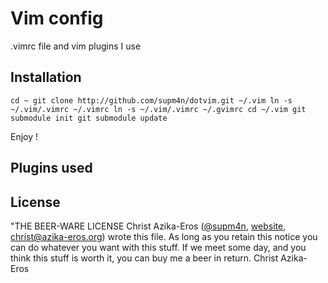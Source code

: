 # Vim config 

.vimrc file and vim plugins I use

## Installation

`cd ~
git clone http://github.com/supm4n/dotvim.git ~/.vim
ln -s ~/.vim/.vimrc ~/.vimrc
ln -s ~/.vim/.vimrc ~/.gvimrc
cd ~/.vim
git submodule init
git submodule update`

Enjoy !

## Plugins used

## License

"THE BEER-WARE LICENSE
Christ Azika-Eros ([@supm4n](http://twitter.com/supm4n), 
[website](http://christ.azika-eros.org), christ@azika-eros.org) wrote this file. 
As long as you retain this notice you can do whatever you want with this stuff. 
If we meet some day, and you think this stuff is worth it, you can buy me a beer 
in return. Christ Azika-Eros

